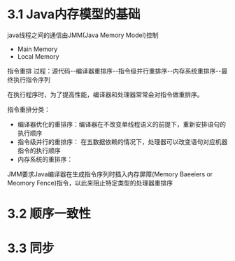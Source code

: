 # 3.1 Java内存模型的基础
java线程之间的通信由JMM(Java Memory Model)控制
- Main Memory
- Local Memory

指令重排
过程：源代码--编译器重排序--指令级并行重排序--内存系统重排序--最终执行指令序列

在执行程序时，为了提高性能，编译器和处理器常常会对指令做重排序。

指令重排分类：
 - 编译器优化的重排序：编译器在不改变单线程语义的前提下，重新安排语句的执行顺序
 - 指令级并行的重排序： 在五数据依赖的情况下，处理器可以改变语句对应机器指令的执行顺序
 - 内存系统的重排序：

JMM要求Java编译器在生成指令序列时插入内存屏障(Memory Baeeiers or Meomory Fence)指令，以此来阻止特定类型的处理器重排序


# 3.2 顺序一致性


# 3.3 同步


